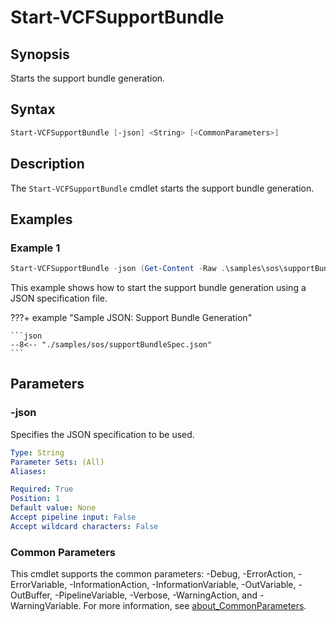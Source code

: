# Start-VCFSupportBundle

## Synopsis

Starts the support bundle generation.

## Syntax

```powershell
Start-VCFSupportBundle [-json] <String> [<CommonParameters>]
```

## Description

The `Start-VCFSupportBundle` cmdlet starts the support bundle generation.

## Examples

### Example 1

```powershell
Start-VCFSupportBundle -json (Get-Content -Raw .\samples\sos\supportBundleSpec.json)
```

This example shows how to start the support bundle generation using a JSON specification file.

???+ example "Sample JSON: Support Bundle Generation"

    ```json
    --8<-- "./samples/sos/supportBundleSpec.json"
    ```

## Parameters

### -json

Specifies the JSON specification to be used.

```yaml
Type: String
Parameter Sets: (All)
Aliases:

Required: True
Position: 1
Default value: None
Accept pipeline input: False
Accept wildcard characters: False
```

### Common Parameters
This cmdlet supports the common parameters: -Debug, -ErrorAction, -ErrorVariable, -InformationAction, -InformationVariable, -OutVariable, -OutBuffer, -PipelineVariable, -Verbose, -WarningAction, and -WarningVariable. For more information, see [about_CommonParameters](http://go.microsoft.com/fwlink/?LinkID=113216).
